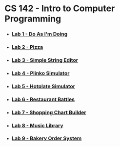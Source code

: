 # CS 142 - Intro to Computer Programming

* ### [Lab 1 - Do As I'm Doing](./Lab%201%20-%20Do%20As%20I'm%20Doing)
* ### [Lab 2 - Pizza](./Lab%202%20-%20Pizza)
* ### [Lab 3 - Simple String Editor](./Lab%203%20-%20Simple%20String%20Editor)
* ### [Lab 4 - Plinko Simulator](./Lab%204%20-%20Plinko%20Simulator)
* ### [Lab 5 - Hotplate Simulator](./Lab%205%20-%20Hotplate%20Simulator")
* ### [Lab 6 - Restaurant Battles](./Lab%206%20-%20Restaurant%20Battles)
* ### [Lab 7 - Shopping Chart Builder](./Lab%207%20-%20Shopping%20Cart%20Builder)
* ### [Lab 8 - Music Library](./Lab%208%20-%20Music%20Library)
* ### [Lab 9 - Bakery Order System](./Lab%209%20-%20Bakery%20Order%20System)